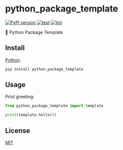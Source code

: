 # python_package_template

[![PyPI version](https://badgen.net/pypi/v/python_package_template)](https://pypi.org/project/python-package-template/)
[![test](https://github.com/remarkablemark/python_package_template/actions/workflows/test.yml/badge.svg)](https://github.com/remarkablemark/python_package_template/actions/workflows/test.yml)
[![lint](https://github.com/remarkablemark/python_package_template/actions/workflows/lint.yml/badge.svg)](https://github.com/remarkablemark/python_package_template/actions/workflows/lint.yml)

🐍 Python Package Template

## Install

[Python](https://pypi.org/project/python_package_template/):

```sh
pip install python_package_template
```

## Usage

Print greeting:

```py
from python_package_template import template

print(template.hello())
```

## License

[MIT](https://github.com/remarkablemark/python_package_template/blob/master/LICENSE)
